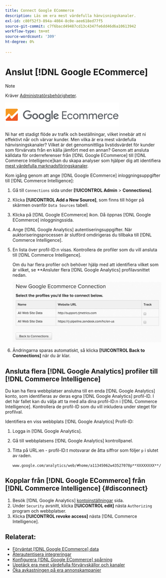 ```yaml
---
title: Connect Google ECommerce
description: Läs om era mest värdefulla hänvisningskanaler.
exl-id: c80f52f3-894a-4084-8c0e-aee618ed77f5
source-git-commit: c7f6bacd49487cd13c4347fe6dd46d6a10613942
workflow-type: tm+mt
source-wordcount: '309'
ht-degree: 0%

---
```


# Anslut [!DNL Google ECommerce]

>[!NOTE]
>
>Kräver [Administratörsbehörigheter](../../../administrator/user-management/user-management.md).

![](../../../assets/google-ecommerce-logo.png)

Ni har ett stadigt flöde av trafik och beställningar, vilket innebär att ni effektivt når och värvar kunder. Men vilka är era mest värdefulla hänvisningskanaler? Vilket är det genomsnittliga livstidsvärdet för kunder som förvärvats från en källa jämfört med en annan? Genom att ansluta källdata för orderreferenser från [!DNL Google ECommerce] till [!DNL Commerce Intelligence]kan du skapa analyser som hjälper dig att identifiera [mest värdefulla marknadsföringskanaler](../../../data-analyst/analysis/most-value-source-channel.md).

Kom igång genom att ange [!DNL Google ECommerce] inloggningsuppgifter till [!DNL Commerce Intelligence]:

1. Gå till `Connections` sida under **[!UICONTROL Admin** > **Connections]**.

1. Klicka **[!UICONTROL Add a New Source]**, som finns till höger på skärmen ovanför `Data Sources` tabell.

1. Klicka på [!DNL Google ECommerce] ikon. Då öppnas [!DNL Google ECommerce] inloggningssida.

1. Ange [!DNL Google Analytics] autentiseringsuppgifter. När auktoriseringsprocessen är slutförd omdirigeras du tillbaka till [!DNL Commerce Intelligence].

1. En lista över profil-ID:n visas. Kontrollera de profiler som du vill ansluta till [!DNL Commerce Intelligence].

   Om du har flera profiler och behöver hjälp med att identifiera vilket som är vilket, se **Ansluter flera [!DNL Google Analytics] profilavsnittet nedan.

   ![](../../../assets/conn-mult-ga-profiles.png)<!--{: width="500"}-->

1. Ändringarna sparas automatiskt, så klicka **[!UICONTROL Back to Connections]** när du är klar.

## Ansluta flera [!DNL Google Analytics] profiler till [!DNL Commerce Intelligence]

Du kan ha flera webbplatser anslutna till en enda [!DNL Google Analytics] konto, som identifieras av deras egna [!DNL Google Analytics] profil-ID. I det här fallet kan du välja att ta med alla dina profil-ID:n i [!DNL Commerce Intelligence]. Kontrollera de profil-ID som du vill inkludera under steget för profilval.

Identifiera en viss webbplats [!DNL Google Analytics] Profil-ID:

1. Logga in [!DNL Google Analytics].
1. Gå till webbplatsens [!DNL Google Analytics] kontrollpanel.
1. Titta på URL:en - profil-ID:t motsvarar de åtta siffror som följer `p` i slutet av raden.

   `www.google.com/analytics/web/#home/a11345062w43527078p**XXXXXXXX**/`

## Kopplar från [!DNL Google ECommerce] från [!DNL Commerce Intelligence] {#disconnect}

1. Besök [!DNL Google Analytics] [kontoinställningar](https://www.google.com/account/about/?hl=en) sida.
1. Under `Security` avsnitt, klicka **[!UICONTROL edit]** nästa `Authorizing` program och webbplatser.
1. Klicka **[!UICONTROL revoke access]** nästa [!DNL Commerce Intelligence].

## Relaterat:

* [Förväntat [!DNL Google ECommerce] data](../integrations/google-ecommerce-data.md)
* [Återautentisera integreringar](https://experienceleague.adobe.com/docs/commerce-knowledge-base/kb/how-to/mbi-reauthenticating-integrations.html)
* [Konfigurera [!DNL Google ECommerce] spårning](https://support.google.com/analytics/answer/1009612?hl=en)
* [Upptäck era mest värdefulla förvärvskällor och kanaler](../../analysis/most-value-source-channel.md)
* [Öka avkastningen på era annonskampanjer](../../analysis/roi-ad-camp.md)
